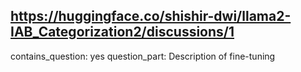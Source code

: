 ## https://huggingface.co/shishir-dwi/llama2-IAB_Categorization2/discussions/1

contains_question: yes
question_part: Description of fine-tuning